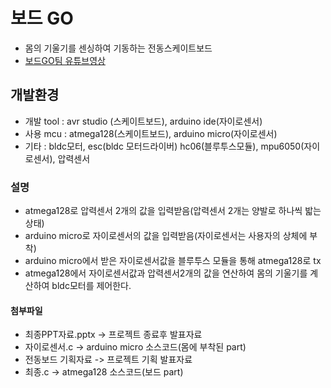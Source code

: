 # 보드 GO

  - 몸의 기울기를 센싱하여 기동하는 전동스케이트보드
  - [보드GO팀 유튜브영상](https://www.youtube.com/watch?v=NZgVnm5m07w)
  
## 개발환경
  - 개발 tool : avr studio (스케이트보드), arduino ide(자이로센서)
  - 사용 mcu : atmega128(스케이트보드), arduino micro(자이로센서)
  - 기타 : bldc모터, esc(bldc 모터드라이버) hc06(블루투스모듈), mpu6050(자이로센서), 압력센서
  
  
### 설명
  - atmega128로 압력센서 2개의 값을 입력받음(압력센서 2개는 양발로 하나씩 밟는상태)
  - arduino micro로 자이로센서의 값을 입력받음(자이로센서는 사용자의 상체에 부착)
  - arduino micro에서 받은 자이로센서값을 블루투스 모듈을 통해 atmega128로 tx
  - atmega128에서 자이로센서값과 압력센서2개의 값을 연산하여 몸의 기울기를 계산하여 bldc모터를 제어한다.
 
#### 첨부파일
  - 최종PPT자료.pptx -> 프로젝트 종료후 발표자료
  - 자이로센서.c -> arduino micro 소스코드(몸에 부착된 part)
  - 전동보드 기획자료 -> 프로젝트 기획 발표자료
  - 최종.c -> atmega128 소스코드(보드 part)
